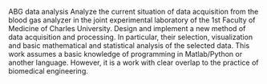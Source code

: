 ABG data analysis
Analyze the current situation of data acquisition from the blood gas analyzer in the joint experimental laboratory of
the 1st Faculty of Medicine of Charles University. Design and implement a new method of data acquisition and
processing. In particular, their selection, visualization and basic mathematical and statistical analysis of the selected
data. This work assumes a basic knowledge of programming in Matlab/Python or another language. However, it is a
work with clear overlap to the practice of biomedical engineering.
